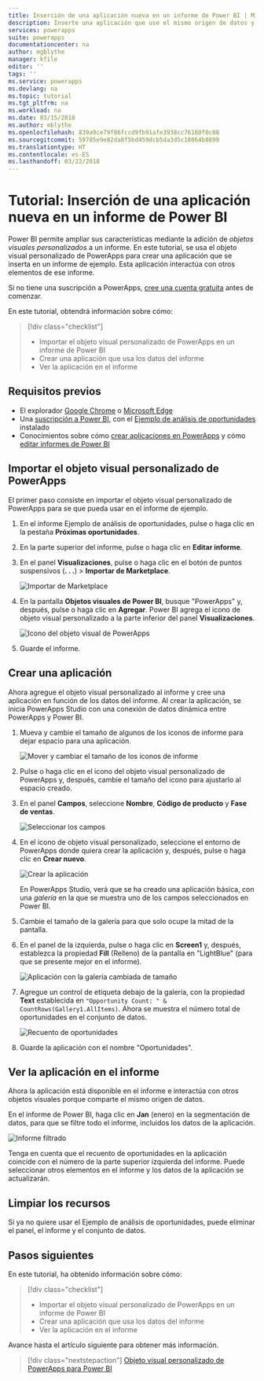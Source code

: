```yaml
---
title: Inserción de una aplicación nueva en un informe de Power BI | Microsoft Docs
description: Inserte una aplicación que use el mismo origen de datos y se pueda filtrar como otros elementos de informe.
services: powerapps
suite: powerapps
documentationcenter: na
author: mgblythe
manager: kfile
editor: ''
tags: ''
ms.service: powerapps
ms.devlang: na
ms.topic: tutorial
ms.tgt_pltfrm: na
ms.workload: na
ms.date: 03/15/2018
ms.author: mblythe
ms.openlocfilehash: 839a9ce79f86fccd9fb91afe3938cc76160f0c08
ms.sourcegitcommit: 59785e9e82da8f5bd459dcb5da3d5c18064b0899
ms.translationtype: HT
ms.contentlocale: es-ES
ms.lasthandoff: 03/22/2018
---
```

# <a name="tutorial-embed-a-new-app-in-a-power-bi-report"></a>Tutorial: Inserción de una aplicación nueva en un informe de Power BI

Power BI permite ampliar sus características mediante la adición de *objetos visuales personalizados* a un informe. En este tutorial, se usa el objeto visual personalizado de PowerApps para crear una aplicación que se inserta en un informe de ejemplo. Esta aplicación interactúa con otros elementos de ese informe.

Si no tiene una suscripción a PowerApps, [cree una cuenta gratuita](../signup-for-powerapps.md) antes de comenzar.

En este tutorial, obtendrá información sobre cómo:
> [!div class="checklist"]
> * Importar el objeto visual personalizado de PowerApps en un informe de Power BI
> * Crear una aplicación que usa los datos del informe
> * Ver la aplicación en el informe

## <a name="prerequisites"></a>Requisitos previos

* El explorador [Google Chrome](https://www.google.com/chrome/browser/) o [Microsoft Edge](https://www.microsoft.com/windows/microsoft-edge)
* Una [suscripción a Power BI](https://docs.microsoft.com/power-bi/service-self-service-signup-for-power-bi), con el [Ejemplo de análisis de oportunidades](https://docs.microsoft.com/power-bi/sample-opportunity-analysis#get-the-content-pack-for-this-sample) instalado
* Conocimientos sobre cómo [crear aplicaciones en PowerApps](data-platform-create-app-scratch.md) y cómo [editar informes de Power BI](https://docs.microsoft.com/power-bi/service-the-report-editor-take-a-tour)

## <a name="import-the-powerapps-custom-visual"></a>Importar el objeto visual personalizado de PowerApps

El primer paso consiste en importar el objeto visual personalizado de PowerApps para se que pueda usar en el informe de ejemplo.

1. En el informe Ejemplo de análisis de oportunidades, pulse o haga clic en la pestaña **Próximas oportunidades**.

2. En la parte superior del informe, pulse o haga clic en **Editar informe**.

3. En el panel **Visualizaciones**, pulse o haga clic en el botón de puntos suspensivos (**. . .**) > **Importar de Marketplace**. 

    ![Importar de Marketplace](media/embed-powerapps-powerbi/import-visual.png)

4. En la pantalla **Objetos visuales de Power BI**, busque "PowerApps" y, después, pulse o haga clic en **Agregar**. Power BI agrega el icono de objeto visual personalizado a la parte inferior del panel **Visualizaciones**.

    ![Icono del objeto visual de PowerApps](media/embed-powerapps-powerbi/powerapps-icon.png)

5. Guarde el informe.

## <a name="create-a-new-app"></a>Crear una aplicación
Ahora agregue el objeto visual personalizado al informe y cree una aplicación en función de los datos del informe. Al crear la aplicación, se inicia PowerApps Studio con una conexión de datos dinámica entre PowerApps y Power BI.

1. Mueva y cambie el tamaño de algunos de los iconos de informe para dejar espacio para una aplicación.

    ![Mover y cambiar el tamaño de los iconos de informe](media/embed-powerapps-powerbi/move-resize.png)

2. Pulse o haga clic en el icono del objeto visual personalizado de PowerApps y, después, cambie el tamaño del icono para ajustarlo al espacio creado.

3. En el panel **Campos**, seleccione **Nombre**, **Código de producto** y **Fase de ventas**. 

    ![Seleccionar los campos](media/embed-powerapps-powerbi/select-fields.png)

4. En el icono de objeto visual personalizado, seleccione el entorno de PowerApps donde quiera crear la aplicación y, después, pulse o haga clic en **Crear nuevo**.

    ![Crear la aplicación](media/embed-powerapps-powerbi/create-new-app.png)

    En PowerApps Studio, verá que se ha creado una aplicación básica, con una *galería* en la que se muestra uno de los campos seleccionados en Power BI.

5.  Cambie el tamaño de la galería para que solo ocupe la mitad de la pantalla. 

6. En el panel de la izquierda, pulse o haga clic en **Screen1** y, después, establezca la propiedad **Fill** (Relleno) de la pantalla en "LightBlue" (para que se presente mejor en el informe).

    ![Aplicación con la galería cambiada de tamaño](media/embed-powerapps-powerbi/app-gallery.png)

6. Agregue un control de etiqueta debajo de la galería, con la propiedad **Text** establecida en `"Opportunity Count: " & CountRows(Gallery1.AllItems)`. Ahora se muestra el número total de oportunidades en el conjunto de datos.

    ![Recuento de oportunidades](media/embed-powerapps-powerbi/opportunity-count.png)

7. Guarde la aplicación con el nombre "Oportunidades". 


## <a name="view-the-app-in-the-report"></a>Ver la aplicación en el informe
Ahora la aplicación está disponible en el informe e interactúa con otros objetos visuales porque comparte el mismo origen de datos.

En el informe de Power BI, haga clic en **Jan** (enero) en la segmentación de datos, para que se filtre todo el informe, incluidos los datos de la aplicación.

![Informe filtrado](media/embed-powerapps-powerbi/filtered-report.png)

Tenga en cuenta que el recuento de oportunidades en la aplicación coincide con el número de la parte superior izquierda del informe. Puede seleccionar otros elementos en el informe y los datos de la aplicación se actualizarán.


## <a name="clean-up-resources"></a>Limpiar los recursos
Si ya no quiere usar el Ejemplo de análisis de oportunidades, puede eliminar el panel, el informe y el conjunto de datos.


## <a name="next-steps"></a>Pasos siguientes
En este tutorial, ha obtenido información sobre cómo:
> [!div class="checklist"]
> * Importar el objeto visual personalizado de PowerApps en un informe de Power BI
> * Crear una aplicación que usa los datos del informe
> * Ver la aplicación en el informe

Avance hasta el artículo siguiente para obtener más información.
> [!div class="nextstepaction"]
> [Objeto visual personalizado de PowerApps para Power BI](powerapps-custom-visual.md)


